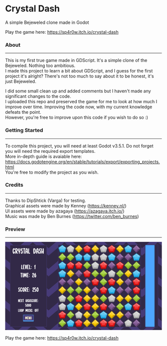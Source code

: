 # Crystal Dash
A simple Bejeweled clone made in Godot

Play the game here: https://sp4r0w.itch.io/crystal-dash

### About
-------------
This is my first true game made in GDScript. It's a simple clone of the Bejeweled. Nothing too ambitious. <br> 
I made this project to learn a bit about GDScript, and I guess for the first project it's alright? There's not too much to say about it to be honest, it's just Bejeweled. <br>

I did some small clean up and added comments but I haven't made any significant changes to the code. <br>
I uploaded this repo and preserved the game for me to look at how much I improve over time. Improving the code now, with my current knowledge defeats the point. <br>
However, you're free to improve upon this code if you wish to do so :)

### Getting Started
-------------
To compile this project, you will need at least Godot v3.5.1. Do not forget you will need the required export templates. <br> 
More in-depth guide is avaiable here: https://docs.godotengine.org/en/stable/tutorials/export/exporting_projects.html <br>
You're free to modify the project as you wish.

### Credits
-------------
Thanks to DipShtick (Varga) for testing. <br>
Graphical assets were made by Kenney (https://kenney.nl/) <br>
UI assets were made by azagaya (https://azagaya.itch.io/) <br>
Music was made by Ben Burnes (https://twitter.com/ben_burnes) <br>

### Preview
-------------
![Screenshot 1](images/screen.png)

Play the game here: https://sp4r0w.itch.io/crystal-dash
